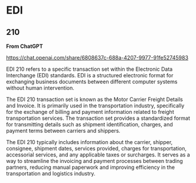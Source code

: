# EDI

## 210

**From ChatGPT**

https://chat.openai.com/share/6808637c-688a-4207-9977-91fe52745983

EDI 210 refers to a specific transaction set within the Electronic Data Interchange (EDI) standards. EDI is a structured electronic format for exchanging business documents between different computer systems without human intervention.

The EDI 210 transaction set is known as the Motor Carrier Freight Details and Invoice. It is primarily used in the transportation industry, specifically for the exchange of billing and payment information related to freight transportation services. The transaction set provides a standardized format for transmitting details such as shipment identification, charges, and payment terms between carriers and shippers.

The EDI 210 typically includes information about the carrier, shipper, consignee, shipment dates, services provided, charges for transportation, accessorial services, and any applicable taxes or surcharges. It serves as a way to streamline the invoicing and payment processes between trading partners, reducing manual paperwork and improving efficiency in the transportation and logistics industry.
